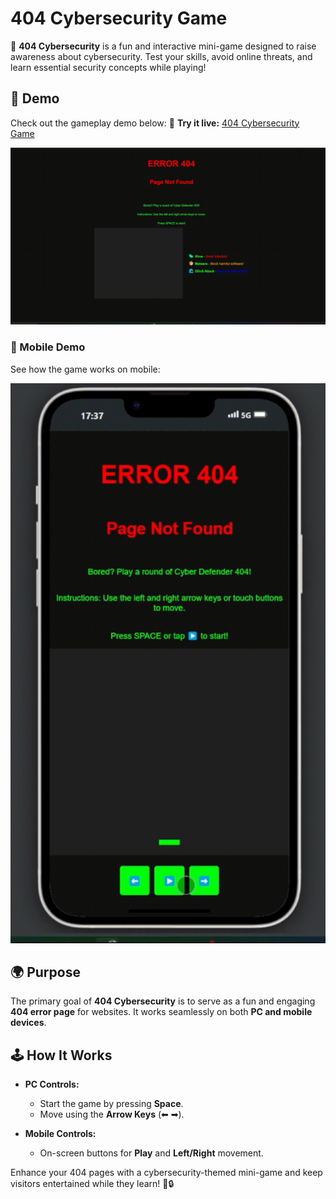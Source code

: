# 404 Cybersecurity Game

🚀 **404 Cybersecurity** is a fun and interactive mini-game designed to raise awareness about cybersecurity. Test your skills, avoid online threats, and learn essential security concepts while playing!

## 🎥 Demo

Check out the gameplay demo below:
🔗 **Try it live:** [404 Cybersecurity Game](https://www.paoloronco.it/404)

![Gameplay Demo](images/demo-video.gif)

### 📱 Mobile Demo

See how the game works on mobile:

![Mobile Demo](images/demo-mobile-video.gif)

## 🌍 Purpose

The primary goal of **404 Cybersecurity** is to serve as a fun and engaging **404 error page** for websites. It works seamlessly on both **PC and mobile devices**.

## 🕹️ How It Works

- **PC Controls:**
  - Start the game by pressing **Space**.
  - Move using the **Arrow Keys** (⬅ ➡).

- **Mobile Controls:**
  - On-screen buttons for **Play** and **Left/Right** movement.

Enhance your 404 pages with a cybersecurity-themed mini-game and keep visitors entertained while they learn! 🚀🔒
